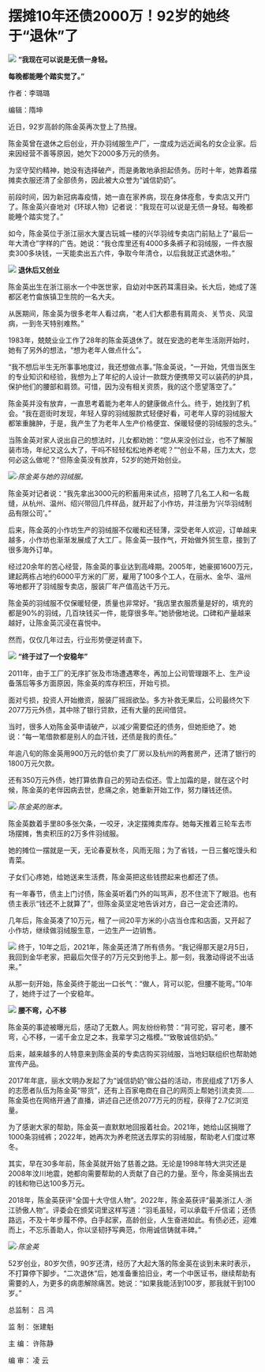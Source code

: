 # 摆摊10年还债2000万！92岁的她终于“退休”了

![](https://inews.gtimg.com/news_bt/On9iPoSn6LtGyKsCHTb0p73KYvq0VOsjVkaHfgldH1Z9UAA/1000)
**“我现在可以说是无债一身轻。**

**每晚都能睡个踏实觉了。”**

作者：李璐璐

编辑：隋坤

近日，92岁高龄的陈金英再次登上了热搜。

陈金英曾在退休之后创业，开办羽绒服生产厂，一度成为远近闻名的女企业家。后来因经营不善等原因，她欠下2000多万元的债务。

为坚守契约精神，她没有选择破产，而是勇敢地承担起债务。历时十年，她靠着摆摊卖衣服还清了全部债务，因此被大众誉为“诚信奶奶”。

前段时间，因为新冠病毒疫情，她一直在家养病，现在身体痊愈，专卖店又开门了。陈金英兴奋地对《环球人物》记者说：“我现在可以说是无债一身轻。每晚都能睡个踏实觉了。”

如今，陈金英位于浙江丽水大厦古玩城一楼的兴华羽绒专卖店门前贴上了“最后一年大清仓”字样的广告。她说：“我仓库里还有4000多条裤子和羽绒服，一件衣服卖300多块钱，一天能卖出五六件，争取今年清仓，以后我就正式退休啦。”

![](https://inews.gtimg.com/news_bt/OwDWRJ8Y6wWTd7yENOGoJKLf9trj856JZErcqwPQnBYZ8AA/1000)
**退休后又创业**

陈金英出生在浙江丽水一个中医世家，自幼对中医药耳濡目染。长大后，她成了莲都区老竹畲族镇卫生院的一名大夫。

从医期间，陈金英为很多老年人看过病，“老人们大都患有肩周炎、关节炎、风湿病，一到冬天特别难熬。”

1983年，兢兢业业工作了28年的陈金英退休了。就在安逸的老年生活刚开始时，她有了另外的想法，“想为老年人做点什么”。

“我不想后半生无所事事地度过，我还想做点事。”陈金英说，“一开始，凭借当医生的专业知识和经验，我想为上了年纪的人设计一款既方便携带又可以装药的护具，保护他们的腰部和肩颈。可惜，因为没有相关资质，我的这个愿望落空了。”

陈金英并没有放弃，一直思考着能为老年人的健康做点什么。终于，她找到了机会。“我在逛街时发现，年轻人穿的羽绒服款式轻便好看，可老年人穿的羽绒服大都笨重臃肿，于是，我产生了为老年人生产价格便宜、保暖轻便的羽绒服的念头。”

当陈金英对家人说出自己的想法时，儿女都劝她：“您从来没创过业，也不了解服装市场，年纪又这么大了，干吗不轻轻松松地养老呢？”“创业不易，压力太大，您何必这么做呢？”但陈金英没有放弃，52岁的她开始创业。

![](https://inews.gtimg.com/news_bt/OlOckssE_Hq-e-thMLX2WFo18pP4N4ZOY43VoP-xpgiLsAA/1000)_·陈金英与她的羽绒服。_

陈金英对记者说：“我先拿出3000元的积蓄用来试点，招聘了几名工人和一名裁缝，从杭州、温州、绍兴带回几件样品，就开起了小作坊，并注册为‘兴华羽绒制品有限公司’。”

后来，陈金英的小作坊生产的羽绒服不仅暖和还轻薄，深受老年人欢迎，订单越来越多，小作坊也渐渐发展成了大工厂。陈金英一鼓作气，开始做外贸生意，接到了很多海外订单。

经过20余年的苦心经营，陈金英的事业达到高峰期。2005年，她豪掷1600万元，建起两栋占地约6000平方米的厂房，雇用了100多个工人，在丽水、金华、温州等地都开了羽绒服专卖店，服装厂年产值高达千万元。

陈金英的羽绒服不仅保暖轻便，质量也非常好。“我店里衣服质量是好的，填充的都是90%的羽绒，几百块钱买一件，能穿很多年。”她骄傲地说。口碑和产量越来越好，让陈金英沉浸在喜悦中。

然而，仅仅几年过去，行业形势便逆转直下。

![](https://inews.gtimg.com/news_bt/OP4KC50TcCSu85xRayl2CLU6cAwhn88chkd1NDaQ-aSQ0AA/1000)
**“终于过了一个安稳年”**

2011年，由于工厂的无序扩张及市场遭遇寒冬，再加上公司管理跟不上、生产设备落后等多方面原因，陈金英的库存积压，开始亏损。

面对亏损，投资人开始撤资，服装厂摇摇欲坠。多方补救无果后，公司最终欠下2077万元外债，其中除了银行贷款，还有大量的民间借贷。

当时，很多人劝陈金英申请破产，以减少需要偿还的债务，但她拒绝了。她说：“每一笔借款都是别人的血汗钱，还债是我的责任。”

年逾八旬的陈金英用900万元的低价卖了厂房以及杭州的两套房产，还清了银行的1800万元欠款。

还有350万元外债，她打算依靠自己的劳动去偿还。雪上加霜的是，就在这个时候，陈金英的老伴因病去世，悲痛之余，她重新开始工作，努力赚钱还债。

![](https://inews.gtimg.com/news_bt/O06p9uAPKHftDy0NTgUT3H5RwjVnjVsrpgaKAY5aE3iNIAA/1000)_·陈金英的账本。_

陈金英数着手里80多张欠条，一咬牙，决定摆摊卖库存。她每天推着三轮车去市场摆摊，售卖积压的2万多件羽绒服。

她的摊位一摆就是一天，无论春夏秋冬，风雨无阻；为了省钱，一日三餐吃馒头和青菜。

子女们心疼她，给她送来生活费，陈金英把这些钱攒起来也都还了债。

有一年春节，债主上门讨债，陈金英听着门外的叫骂声，忍不住流下了眼泪。也有债主表示“钱还不上就算了”，但陈金英坚定地告诉对方，自己一定会还清的。

几年后，陈金英凑了10万元，租了一间20平方米的小店当仓库和店面，又开起了小作坊，继续做羽绒服生意，一边生产一边销售。

![](https://inews.gtimg.com/news_bt/O6n4H7xHElTcxgivaiT3pupVPPZkeSbgtelmCPp1UQtjMAA/1000)
终于，10年之后，2021年，陈金英还清了所有债务。“我记得那天是2月5日，我回到金华老家，把最后欠侄子的7万元交到他手上。那一刻，我激动得说不出话来。”

从那一刻开始，陈金英终于能出一口长气：“做人，背可以驼，但腰不能弯。”10年了，她终于过了一个安稳年。

![](https://inews.gtimg.com/news_bt/OW340S-S6ZvXGNsYdd4iOcBm10oFr--7Yxn6NNfZnRJvEAA/1000)
**腰不弯，心不移**

陈金英的事迹被曝光后，感动了无数人。网友纷纷称赞：“背可驼，容可老，腰不弯，心不移，一诺千金立足之本，我辈学习之楷模。”“致敬诚信奶奶。”

后来，越来越多的人特意来到陈金英的专卖店购买羽绒服，当地妇联组织也帮助她宣传产品。

2017年年底，丽水文明办发起了为“诚信奶奶”做公益的活动，市民组成了1万多人的志愿者队伍为陈金英“带货”，还有上百家电商在自己的网页上帮她引流卖货……陈金英也在网络开通了直播，讲述自己还债2077万元的历程，获得了2.7亿浏览量。

为了感谢大家的帮助，陈金英一直默默地回报着社会。2021年，她给山区捐赠了1000条羽绒裤；2022年，她再次为养老院送去厚实的羽绒服，帮助老人们度过寒冬。

其实，早在30多年前，陈金英就开始了慈善之路。无论是1998年特大洪灾还是2008年汶川地震，她都向需要帮助的人贡献了自己的力量。至今，陈金英捐出去的钱和物已达100多万元。

2018年，陈金英获评“全国十大守信人物”。2022年，陈金英获评“最美浙江人·浙江骄傲人物”。评委会在颁奖词里这样写道：“羽毛虽轻，可以承载千斤信诺；还债路远，不及十年步履不停。白手起家，高龄创业，人生奋进如此。有债必还，迎难而上，不忘乐善助人，你以坚韧抒写典范，你用诚信铸就丰碑。”

![](https://inews.gtimg.com/news_bt/OeoVTyZMiXR_XKVc19yW7Tja_rPdzsNIVyfCPNDX1eNjEAA/1000)_·陈金英_

52岁创业，80岁欠债，90岁还清，经历了大起大落的陈金英在谈到未来时表示，不打算停下脚步。“二次退休”后，她准备重拾旧业，考一个中医证书，继续帮助有需要的人，为更多的病患解除痛苦。她说：“如果我能活到100岁，那我就干到100岁。”

总监制： 吕 鸿

监 制： 张建魁

主 编： 许陈静

编 审： 凌 云

